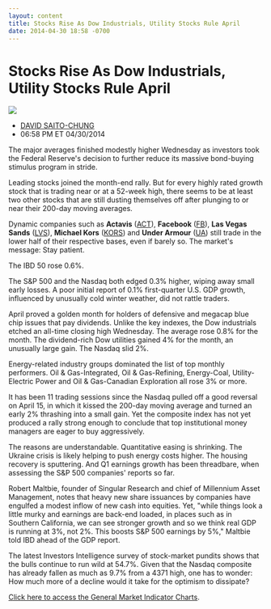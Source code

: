 ```yaml
---
layout: content
title: Stocks Rise As Dow Industrials, Utility Stocks Rule April
date: 2014-04-30 18:58 -0700
---
```



Stocks Rise As Dow Industrials, Utility Stocks Rule April
==========================================================


![](https://www.investors.com/wp-content/uploads/ibd-migrated-images/MPv_140501_635344687146738095.png)

* [DAVID SAITO-CHUNG](https://www.investors.com/author/chungd/ "Posts by DAVID SAITO-CHUNG")
* 06:58 PM ET 04/30/2014




The major averages finished modestly higher Wednesday as investors took the Federal Reserve's decision to further reduce its massive bond-buying stimulus program in stride.

  

Leading stocks joined the month-end rally. But for every highly rated growth stock that is trading near or at a 52-week high, there seems to be at least two other stocks that are still dusting themselves off after plunging to or near their 200-day moving averages.

  

Dynamic companies such as **Actavis** ([ACT](https://research.investors.com/quote.aspx?symbol=ACT)), **Facebook** ([FB](https://research.investors.com/quote.aspx?symbol=FB)), **Las Vegas Sands** ([LVS](https://research.investors.com/quote.aspx?symbol=LVS)), **Michael Kors** ([KORS](https://research.investors.com/quote.aspx?symbol=KORS)) and **Under Armour** ([UA](https://research.investors.com/quote.aspx?symbol=UA)) still trade in the lower half of their respective bases, even if barely so. The market's message: Stay patient.

  

The IBD 50 rose 0.6%.

  

The S&P 500 and the Nasdaq both edged 0.3% higher, wiping away small early losses. A poor initial report of 0.1% first-quarter U.S. GDP growth, influenced by unusually cold winter weather, did not rattle traders.

  

April proved a golden month for holders of defensive and megacap blue chip issues that pay dividends. Unlike the key indexes, the Dow industrials etched an all-time closing high Wednesday. The average rose 0.8% for the month. The dividend-rich Dow utilities gained 4% for the month, an unusually large gain. The Nasdaq slid 2%.

  

Energy-related industry groups dominated the list of top monthly performers. Oil & Gas-Integrated, Oil & Gas-Refining, Energy-Coal, Utility-Electric Power and Oil & Gas-Canadian Exploration all rose 3% or more.

  

It has been 11 trading sessions since the Nasdaq pulled off a good reversal on April 15, in which it kissed the 200-day moving average and turned an early 2% thrashing into a small gain. Yet the composite index has not yet produced a rally strong enough to conclude that top institutional money managers are eager to buy aggressively.

  

The reasons are understandable. Quantitative easing is shrinking. The Ukraine crisis is likely helping to push energy costs higher. The housing recovery is sputtering. And Q1 earnings growth has been threadbare, when assessing the S&P 500 companies' reports so far.

  

Robert Maltbie, founder of Singular Research and chief of Millennium Asset Management, notes that heavy new share issuances by companies have engulfed a modest inflow of new cash into equities. Yet, "while things look a little murky and earnings are back-end loaded, in places such as in Southern California, we can see stronger growth and so we think real GDP is running at 3%, not 2%. This boosts S&P 500 earnings by 5%," Maltbie told IBD ahead of the GDP report.

  

The latest Investors Intelligence survey of stock-market pundits shows that the bulls continue to run wild at 54.7%. Given that the Nasdaq composite has already fallen as much as 9.7% from a 4371 high, one has to wonder: How much more of a decline would it take for the optimism to dissipate?

  

[Click here to access the General Market Indicator Charts](https://www.investors.com/pdf/GMI_050114.pdf).




